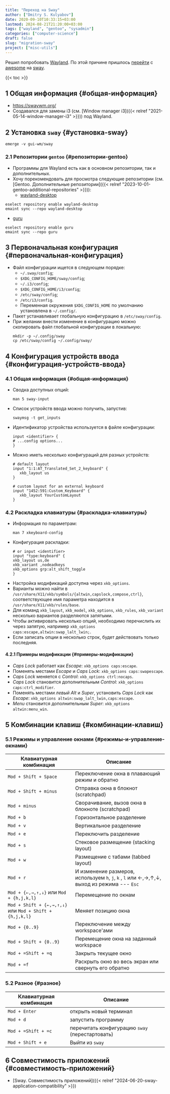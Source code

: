 ```yaml
---
title: "Переход на Sway"
author: ["Dmitry S. Kulyabov"]
date: 2020-09-10T10:33:15+03:00
lastmod: 2024-08-21T21:20:00+03:00
tags: ["wayland", "gentoo", "sysadmin"]
categories: ["computer-science"]
draft: false
slug: "migration-sway"
project: ["misc-utils"]
---
```


Решил попробовать [Wayland](https://wayland.freedesktop.org/). По этой причине пришлось [перейти](http://way-cooler.org/blog/2020/01/09/way-cooler-post-mortem.html) с [awesome](https://awesomewm.org/) на [sway](https://swaywm.org/).

<!--more-->

{{< toc >}}


## <span class="section-num">1</span> Общая информация {#общая-информация}

-   <https://swaywm.org/>
-   Создавался для замены i3 (см. [Window manager i3]({{< relref "2021-05-14-window-manager-i3" >}})) под Wayland.


## <span class="section-num">2</span> Установка `sway` {#установка-sway}

```shell
emerge -v gui-wm/sway
```


### <span class="section-num">2.1</span> Репозитории `gentoo` {#репозитории-gentoo}

-   Программы для Wayland есть как в основном репозитории, так и дополнительных.
-   Хочу порекомендовать для просмотра следующие репозитории (см. [Gentoo. Дополнительные репозитории]({{< relref "2023-10-01-gentoo-additional-repositories" >}})):
    -   [wayland-desktop](https://github.com/epsilon-0/wayland-desktop)

<!--listend-->

```shell
eselect repository enable wayland-desktop
emaint sync --repo wayland-desktop
```

-   [guru](https://wiki.gentoo.org/wiki/Project:GURU)

<!--listend-->

```shell
eselect repository enable guru
emaint sync --repo guru

```


## <span class="section-num">3</span> Первоначальная конфигурация {#первоначальная-конфигурация}

-   Файл конфигурации ищется в следующем порядке:
    -   `~/.sway/config`;
    -   `$XDG_CONFIG_HOME/sway/config`;
    -   `~/.i3/config`;
    -   `$XDG_CONFIG_HOME/i3/config`;
    -   `/etc/sway/config`;
    -   `/etc/i3/config`.
    -   Переменная окружения `$XDG_CONFIG_HOME` по умолчанию установлена в `~/.config/`.
-   Пакет устанавливает глобальную конфигурацию в `/etc/sway/config`.
-   При желании внести изменение в конфигурацию можно скопировать файл глобальной конфигурации в локальную:
    ```shell
    mkdir -p ~/.config/sway
    cp /etc/sway/config ~/.config/sway/
    ```


## <span class="section-num">4</span> Конфигурация устройств ввода {#конфигурация-устройств-ввода}


### <span class="section-num">4.1</span> Общая информация {#общая-информация}

-   Сводка доступных опций:
    ```shell
    man 5 sway-input
    ```
-   Список устройств ввода можно получить, запустив:
    ```shell
    swaymsg -t get_inputs
    ```
-   Идентификатор устройства используется в файле конфигурации:
    ```conf-unix
    input <identifier> {
    # ...config options...
    }
    ```
-   Можно иметь несколько конфигураций для разных устройств:
    ```conf-unix
    # default layout
    input "1:1:AT_Translated_Set_2_keyboard" {
       xkb_layout us
    }

    # custom layout for an external keyboard
    input "1452:591:Custom_Keyboard" {
       xkb_layout YourCustomLayout
    }
    ```


### <span class="section-num">4.2</span> Раскладка клавиатуры {#раскладка-клавиатуры}

-   Информация по параметрам:
    ```shell
    man 7 xkeyboard-config
    ```
-   Конфигурация раскладки:
    ```conf-unix
    # or input <identifier>
    input "type:keyboard" {
    xkb_layout us,de
    xkb_variant ,nodeadkeys
    xkb_options grp:alt_shift_toggle
    }
    ```
-   Настройка модификаций доступна через `xkb_options`.
-   Варианты можно найти в `/usr/share/X11/xkb/symbols/{altwin,capslock,compose,ctrl}`, соответствующее имя параметра находится в `/usr/share/X11/xkb/rules/base`.
-   Для команд `xkb_layout`, `xkb_model`, `xkb_options`, `xkb_rules`, `xkb_variant` несколько вариантов разделяются запятыми.
-   Чтобы активировать несколько опций, необходимо перечислить их через запятую, например `xkb_options caps:escape,altwin:swap_lalt_lwin;`.
-   Если записать опции в несколько строк,  будет действовать только последняя.


#### <span class="section-num">4.2.1</span> Примеры модификации {#примеры-модификации}

-   _Caps Lock_ работает как _Escape_: `xkb_options caps:escape`.
-   Поменять местами _Escape_ и _Caps Lock_: `xkb_options caps:swapescape`.
-   _Caps Lock_ меняется с _Control_: `xkb_options ctrl:nocaps`.
-   _Caps Lock_ становится дополнительным _Control_: `xkb_options caps:ctrl_modifier`.
-   Поменять местами _левый Alt_ и _Super_, установить _Caps Lock_ как _Escape_: `xkb_options altwin:swap_lalt_lwin,caps:escape`.
-   _Menu_ становится дополнительным _Super_: `xkb_options altwin:menu_win`.


## <span class="section-num">5</span> Комбинации клавиш {#комбинации-клавиш}


### <span class="section-num">5.1</span> Режимы и управление окнами {#режимы-и-управление-окнами}

| Клавиатурная комбинация                                 | Описание                                                                                    |
|---------------------------------------------------------|---------------------------------------------------------------------------------------------|
| `Mod + Shift + Space`                                   | Переключение окна в плавающий режим и обратно                                               |
| `Mod + Shift + minus`                                   | Отправка окна в блокнот (scratchpad)                                                        |
| `Mod + minus`                                           | Сворачивание, вызов окна в блокноте (scratchpad)                                            |
| `Mod + b`                                               | Горизонтальное разделение                                                                   |
| `Mod + v`                                               | Вертикальное разделение                                                                     |
| `Mod + e`                                               | Переключить разделение                                                                      |
| `Mod + s`                                               | Стековое размещение (stacking layout)                                                       |
| `Mod + w`                                               | Размещение с табами (tabbed layout)                                                         |
| `Mod + r`                                               | И изменение размеров, используем `h`, `j`, `k` , `l` или ←,→,↑,↓, выход из режима --- `Esc` |
| `Mod + {←,→,↑,↓}` или `Mod + {h,j,k,l}`                 | Перемещение по окнам                                                                        |
| `Mod + Shift + {←,→,↑,↓}` или `Mod + Shift + {h,j,k,l}` | Меняет позицию окна                                                                         |
| `Mod + {0..9}`                                          | Переключение между workspace'ами                                                            |
| `Mod + Shift + {0..9}`                                  | Перемещение окна на заданный workspace                                                      |
| `Mod + =Shift + =q`                                     | Закрыть текущее окно                                                                        |
| `Mod + =f`                                              | Раскрыть окно во весь экран или свернуть его обратно                                        |


### <span class="section-num">5.2</span> Разное {#разное}

| Клавиатурная комбинация | Описание                                        |
|-------------------------|-------------------------------------------------|
| `Mod + Enter`           | открыть новый терминал                          |
| `Mod + d`               | запустить программу                             |
| `Mod + =Shift + =c`     | перечитать конфигурацию `sway` (перестартовать) |
| `Mod + Shift + e`       | Выйти из `sway`                                 |


## <span class="section-num">6</span> Совместимость приложений {#совместимость-приложений}

-   [Sway. Совместимость приложений]({{< relref "2024-06-20-sway-application-compatibility" >}})
